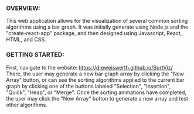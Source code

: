 ### OVERVIEW:
This web application allows for the visualization of several common sorting algorithms using a bar graph.
It was initially generate using Node.js and the "create-react-app" package, and then designed using 
Javascript, React, HTML, and CSS.

### GETTING STARTED:
First, navigate to the website: https://dreweiswerth.github.io/SortViz/ \
There, the user may generate a new bar graph array by clicking the "New Array" button, or can see the
sorting algorithms applied to the current bar graph by clicking one of the buttons labeled
"Selection", "Insertion", "Quick", "Heap", or "Merge". Once the sorting animations have completed,
the user may click the "New Array" button to generate a new array and test other algorithms.